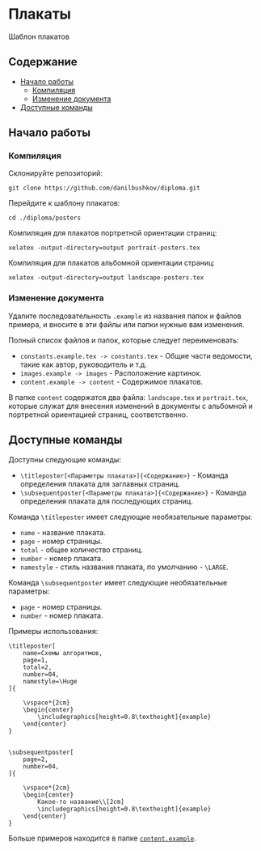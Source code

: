 # Плакаты

Шаблон плакатов

## Содержание

- [Начало работы](#начало-работы)
    - [Компиляция](#компиляция)
    - [Изменение документа](#изменение-документа)
- [Доступные команды](#доступные-команды)

## Начало работы

### Компиляция

Склонируйте репозиторий:

```console
git clone https://github.com/danilbushkov/diploma.git
```

Перейдите к шаблону плакатов:

```console
cd ./diploma/posters
```

Компиляция для плакатов портретной ориентации страниц:

```console
xelatex -output-directory=output portrait-posters.tex
```

Компиляция для плакатов альбомной ориентации страниц:

```console
xelatex -output-directory=output landscape-posters.tex
```

### Изменение документа

Удалите последовательность `.example` из названия папок и файлов примера, и вносите в 
эти файлы или папки нужные вам изменения.

Полный список файлов и папок, 
которые следует переименовать:


- `constants.example.tex -> constants.tex` - Общие части ведомости, такие как автор, руководитель и т.д.
- `images.example -> images` - Расположение картинок. 
- `content.example -> content` - Содержимое плакатов.

В папке `content` содержатся два файла: `landscape.tex` и `portrait.tex`, которые
служат для внесения изменений в документы с альбомной и портретной ориентацией страниц,
соответственно.

## Доступные команды

Доступны следующие команды:
- `\titleposter[<Параметры плаката>]{<Содержание>}` - Команда определения плаката для заглавных страниц.
- `\subsequentposter[<Параметры плаката>]{<Содержание>}` - Команда определения плаката для последующих страниц.

Команда `\titleposter` имеет следующие необязательные параметры:
- `name` - название плаката.
- `page` - номер страницы.
- `total` - общее количество страниц.
- `number` - номер плаката.
- `namestyle` - стиль названия плаката, по умолчанию - `\LARGE`.


Команда `\subsequentposter` имеет следующие необязательные параметры:
- `page` - номер страницы.
- `number` - номер плаката.

Примеры использования:
```
\titleposter[
	name=Cхемы алгоритмов,
	page=1,
	total=2,
	number=04,
    namestyle=\Huge
]{

	\vspace*{2cm}
	\begin{center}
		\includegraphics[height=0.8\textheight]{example}
	\end{center}
}


\subsequentposter[
	page=2,
	number=04,
]{

	\vspace*{2cm}
	\begin{center}
		Какое-то название\\[2cm]
		\includegraphics[height=0.8\textheight]{example}
	\end{center}
}
```

Больше примеров находится в папке [`content.example`](./content.example).
